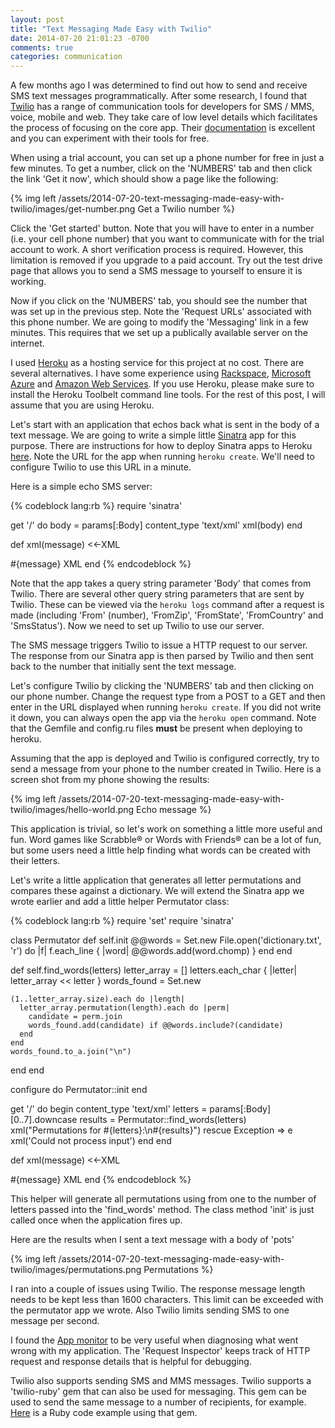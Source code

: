 ```yaml
---
layout: post
title: "Text Messaging Made Easy with Twilio"
date: 2014-07-20 21:01:23 -0700
comments: true
categories: communication
---
```

A few months ago I was determined to find out how to send and receive SMS text messages programmatically. After some research, I found that [Twilio](https://www.twilio.com) has a range of communication tools for developers for SMS / MMS, voice, mobile and web. They take care of low level details which facilitates the process of focusing on the core app. Their [documentation](https://www.twilio.com/docs) is excellent and you can experiment with their tools for free. 

When using a trial account, you can set up a phone number for free in just a few minutes. To get a number, click on the 'NUMBERS' tab and then click the link 'Get it now', which should show a page like the following:

{% img left /assets/2014-07-20-text-messaging-made-easy-with-twilio/images/get-number.png Get a Twilio number %}

Click the 'Get started' button. Note that you will have to enter in a number (i.e. your cell phone number) that you want to communicate with for the trial account to work. A short verification process is required. However, this limitation is removed if you upgrade to a paid account. Try out the test drive page that allows you to send a SMS message to yourself to ensure it is working.

Now if you click on the 'NUMBERS' tab, you should see the number that was set up in the previous step. Note the 'Request URLs' associated with this phone number. We are going to modify the 'Messaging' link in a few minutes. This requires that we set up a publically available server on the internet.

I used [Heroku](https://www.heroku.com/) as a hosting service for this project at no cost. There are several alternatives. I have some experience using [Rackspace](http://www.rackspace.com/), [Microsoft Azure](http://azure.microsoft.com/) and [Amazon Web Services](https://aws.amazon.com/). If you use Heroku, please make sure to install the Heroku Toolbelt command line tools. For the rest of this post, I will assume that you are using Heroku.

Let's start with an application that echos back what is sent in the body of a text message. We are going to write a simple little [Sinatra](http://www.sinatrarb.com/) app for this purpose. There are instructions for how to deploy Sinatra apps to Heroku [here](https://devcenter.heroku.com/articles/rack). Note the URL for the app when running `heroku create`. We'll need to configure Twilio to use this URL in a minute.

Here is a simple echo SMS server:

{% codeblock lang:rb %}
require 'sinatra'

get '/' do
  body = params[:Body]
  content_type 'text/xml'
  xml(body)
end

def xml(message)
  <<-XML
<?xml version="1.0" encoding="UTF-8"?>
<Response>
  <Message>#{message}</Message>
</Response>
  XML
end
{% endcodeblock %}

Note that the app takes a query string parameter 'Body' that comes from Twilio. There are several other query string parameters that are sent by Twilio. These can be viewed via the `heroku logs` command after a request is made (including 'From' (number), 'FromZip', 'FromState', 'FromCountry' and 'SmsStatus'). Now we need to set up Twilio to use our server. 

The SMS message triggers Twilio to issue a HTTP request to our server. The response from our Sinatra app is then parsed by Twilio and then sent back to the number that initially sent the text message. 

Let's configure Twilio by clicking the 'NUMBERS' tab and then clicking on our phone number. Change the request type from a POST to a GET and then enter in the URL displayed when running `heroku create`. If you did not write it down, you can always open the app via the `heroku open` command. Note that the Gemfile and config.ru files <strong>must</strong> be present when deploying to heroku.

Assuming that the app is deployed and Twilio is configured correctly, try to send a message from your phone to the number created in Twilio. Here is a screen shot from my phone showing the results:

{% img left /assets/2014-07-20-text-messaging-made-easy-with-twilio/images/hello-world.png Echo message %}

This application is trivial, so let's work on something a little more useful and fun. Word games like Scrabble&reg; or Words with Friends&reg; can be a lot of fun, but some users need a little help finding what words can be created with their letters. 

Let's write a little application that generates all letter permutations and compares these against a dictionary. We will extend the Sinatra app we wrote earlier and add a little helper Permutator class:

{% codeblock lang:rb %}
require 'set'
require 'sinatra'

class Permutator
  def self.init
    @@words = Set.new
    File.open('dictionary.txt', 'r') do |f|
      f.each_line { |word| @@words.add(word.chomp) }
    end
  end

  def self.find_words(letters)
    letter_array = []
    letters.each_char { |letter| letter_array << letter }
    words_found = Set.new

    (1..letter_array.size).each do |length|
      letter_array.permutation(length).each do |perm|
        candidate = perm.join
        words_found.add(candidate) if @@words.include?(candidate)
      end
    end
    words_found.to_a.join("\n")
  end
end

configure do
  Permutator::init
end

get '/' do
  begin
    content_type 'text/xml'
    letters = params[:Body][0..7].downcase
    results = Permutator::find_words(letters)
    xml("Permutations for #{letters}:\n#{results}")
  rescue Exception => e
    xml('Could not process input')
  end
end

def xml(message)
  <<-XML
<?xml version="1.0" encoding="UTF-8"?>
<Response>
  <Message>#{message}</Message>
</Response>
  XML
end
{% endcodeblock %}

This helper will generate all permutations using from one to the number of letters passed into the 'find_words' method. The class method 'init' is just called once when the application fires up.

Here are the results when I sent a text message with a body of 'pots'

{% img left /assets/2014-07-20-text-messaging-made-easy-with-twilio/images/permutations.png Permutations %}

I ran into a couple of issues using Twilio. The response message length needs to be kept less than 1600 characters. This limit can be exceeded with the permutator app we wrote. Also Twilio limits sending SMS to one message per second. 

I found the [App monitor](https://www.twilio.com/user/account/developer-tools/app-monitor) to be very useful when diagnosing what went wrong with my application. The 'Request Inspector' keeps track of HTTP request and response details that is helpful for debugging.

Twilio also supports sending SMS and MMS messages. Twilio supports a 'twilio-ruby' gem that can also be used for messaging. This gem can be used to send the same message to a number of recipients, for example. [Here](https://www.twilio.com/docs/quickstart/ruby/sms/sending-via-rest) is a Ruby code example using that gem.